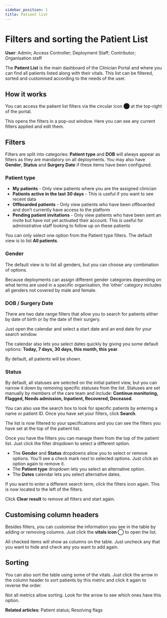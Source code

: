 ```yaml
---
sidebar_position: 1
title: Patient list
---
```

# Filters and sorting the Patient List
**User**: Admin; Access Controller; Deployment Staff; Contributor; Organisation staff

The **Patient List** is the main dashboard of the Clinician Portal and where you can find all patients listed along with their vitals. This list can be filtered, sorted and customised according to the needs of the user. 
## How it works​
You can access the patient list filters via the circular icon ⬤ at the top-right of the portal.

This opens the filters in a pop-out window. Here you can see any current filters applied and edit them.

## Filters
Filters are split into categories: **Patient type** and **DOB** will always appear as filters as they are mandatory on all deployments. You may also have **Gender**, **Status** and **Surgery Date** if these items have been configured.

### Patient type 
- **My patients** - Only view patients where you are the assigned clinician
- **Patients active in the last 30 days** - This is useful if you want to see recent data
- **Offboarded patients** - Only view patients who have been offboarded and don’t currently have access to the platform
- **Pending patient invitations** - Only view patients who have been sent an invite but have not yet activated their account. This is useful for administrative staff looking to follow up on these patients

You can only select one option from the Patient type filters. The default view is to list **All patients**.
### Gender
The default view is to list all genders, but you can choose any combination of options. 

Because deployments can assign different gender categories depending on what terms are used in a specific organisation, the ‘other’ category includes all genders not covered by male and female.

### DOB / Surgery Date
There are two date range filters that allow you to search for patients either by date of birth or by the date of their surgery.

Just open the calendar and select a start date and an end date for your search window.

The calendar also lets you select dates quickly by giving you some default options: **Today, 7 days, 30 days, this month, this year**.

By default, all patients will be shown.
### Status
By default, all statuses are selected on the initial patient view, but you can narrow it down by removing specific statuses from the list. Statuses are set manually by members of the care team and include: **Continue monitoring, Flagged, Needs admission, Inpatient, Recovered, Deceased**.

You can also use the search box to look for specific patients by entering a name or patient ID. Once you have set your filters, click **Search**.

The list is now filtered to your specifications and you can see the filters you have set at the top of the patient list.

Once you have the filters you can manage them from the top of the patient list. Just click the filter dropdown to select a different option. 

- The **Gender** and **Status** dropdowns allow you to select or remove options. You’ll see a check mark next to selected options. Just click an option again to remove it.
- The **Patient type** dropdown lets you select an alternative option.
- The **Dates** calendar lets you select alternative dates. 

If you want to enter a different search term, click the filters icon again. This is now located to the left of the filters.

Click **Clear result** to remove all filters and start again.

## Customising column headers
Besides filters, you can customise the information you see in the table by adding or removing columns.
Just click the **vitals icon ◯** to open the list. 

All checked items will show as columns on the table. Just uncheck any that you want to hide and check any you want to add again.

## Sorting
You can also sort the table using some of the vitals. Just click the arrow in the column header to sort patients by this metric and click it again to reverse the order.

Not all metrics allow sorting. Look for the arrow to see which ones have this option.

**Related articles**: Patient status; Resolving flags
